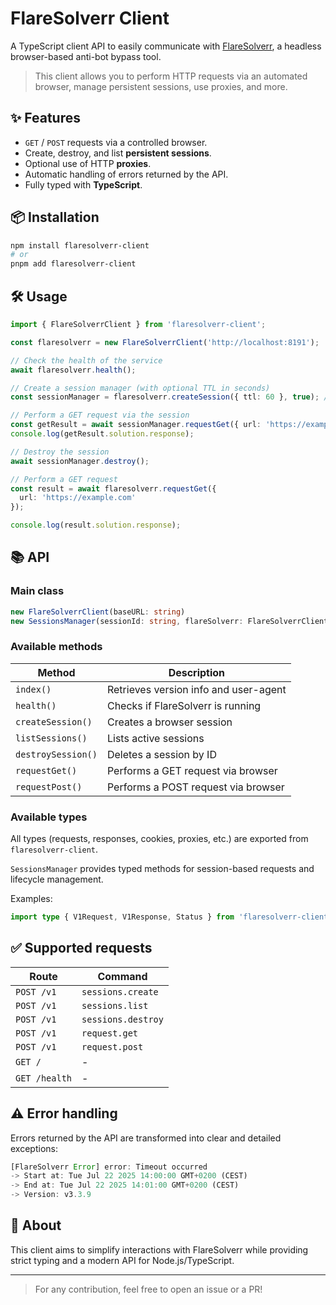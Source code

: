 # FlareSolverr Client

A TypeScript client API to easily communicate with [FlareSolverr](https://github.com/FlareSolverr/FlareSolverr), a headless browser-based anti-bot bypass tool.

> This client allows you to perform HTTP requests via an automated browser, manage persistent sessions, use proxies, and more.

## ✨ Features

- `GET` / `POST` requests via a controlled browser.
- Create, destroy, and list **persistent sessions**.
- Optional use of HTTP **proxies**.
- Automatic handling of errors returned by the API.
- Fully typed with **TypeScript**.

## 📦 Installation

```bash
npm install flaresolverr-client
# or
pnpm add flaresolverr-client
```

## 🛠️ Usage

```ts
import { FlareSolverrClient } from 'flaresolverr-client';

const flaresolverr = new FlareSolverrClient('http://localhost:8191');

// Check the health of the service
await flaresolverr.health();

// Create a session manager (with optional TTL in seconds)
const sessionManager = flaresolverr.createSession({ ttl: 60 }, true); // 60s TTL

// Perform a GET request via the session
const getResult = await sessionManager.requestGet({ url: 'https://example.com' });
console.log(getResult.solution.response);

// Destroy the session
await sessionManager.destroy();

// Perform a GET request
const result = await flaresolverr.requestGet({
  url: 'https://example.com'
});

console.log(result.solution.response);
```

## 📚 API

### Main class

```ts
new FlareSolverrClient(baseURL: string)
new SessionsManager(sessionId: string, flareSolverr: FlareSolverrClient, ttl?: number)
```

### Available methods

| Method             | Description                           |
| ------------------ | ------------------------------------- |
| `index()`          | Retrieves version info and user-agent |
| `health()`         | Checks if FlareSolverr is running     |
| `createSession()`  | Creates a browser session             |
| `listSessions()`   | Lists active sessions                 |
| `destroySession()` | Deletes a session by ID               |
| `requestGet()`     | Performs a GET request via browser    |
| `requestPost()`    | Performs a POST request via browser   |

### Available types

All types (requests, responses, cookies, proxies, etc.) are exported from `flaresolverr-client`.

`SessionsManager` provides typed methods for session-based requests and lifecycle management.

Examples:

```ts
import type { V1Request, V1Response, Status } from 'flaresolverr-client';
```

## ✅ Supported requests

| Route         | Command            |
| ------------- | ------------------ |
| `POST /v1`    | `sessions.create`  |
| `POST /v1`    | `sessions.list`    |
| `POST /v1`    | `sessions.destroy` |
| `POST /v1`    | `request.get`      |
| `POST /v1`    | `request.post`     |
| `GET /`       | -                  |
| `GET /health` | -                  |

## ⚠️ Error handling

Errors returned by the API are transformed into clear and detailed exceptions:

```ts
[FlareSolverr Error] error: Timeout occurred
-> Start at: Tue Jul 22 2025 14:00:00 GMT+0200 (CEST)
-> End at: Tue Jul 22 2025 14:01:00 GMT+0200 (CEST)
-> Version: v3.3.9
```

## 🧠 About

This client aims to simplify interactions with FlareSolverr while providing strict typing and a modern API for Node.js/TypeScript.

---

> For any contribution, feel free to open an issue or a PR!
